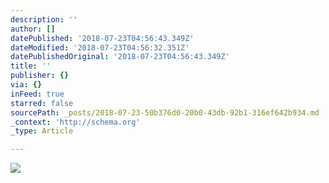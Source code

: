 ```yaml
---
description: ''
author: []
datePublished: '2018-07-23T04:56:43.349Z'
dateModified: '2018-07-23T04:56:32.351Z'
datePublishedOriginal: '2018-07-23T04:56:43.349Z'
title: ''
publisher: {}
via: {}
inFeed: true
starred: false
sourcePath: _posts/2018-07-23-50b376d0-20b0-43db-92b1-316ef642b934.md
_context: 'http://schema.org'
_type: Article

---
```

![](https://the-grid-user-content.s3-us-west-2.amazonaws.com/de8668a2-8144-473d-b4a4-81a98882ff7f.png)